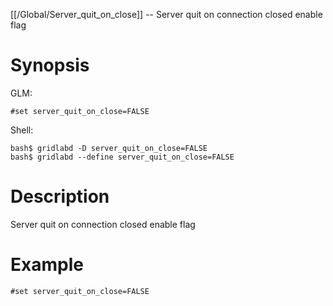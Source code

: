 [[/Global/Server_quit_on_close]] -- Server quit on connection closed enable flag

# Synopsis
GLM:
~~~
#set server_quit_on_close=FALSE
~~~
Shell:
~~~
bash$ gridlabd -D server_quit_on_close=FALSE
bash$ gridlabd --define server_quit_on_close=FALSE
~~~

# Description

Server quit on connection closed enable flag

# Example

~~~
#set server_quit_on_close=FALSE
~~~
